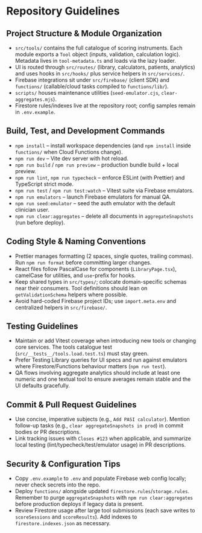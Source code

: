 # Repository Guidelines

## Project Structure & Module Organization
- `src/tools/` contains the full catalogue of scoring instruments. Each module exports a `Tool`
  object (inputs, validation, calculation logic). Metadata lives in `tool-metadata.ts` and loads via
  the lazy loader.
- UI is routed through `src/routes/` (library, calculators, patients, analytics) and uses hooks in
  `src/hooks/` plus service helpers in `src/services/`.
- Firebase integrations sit under `src/firebase/` (client SDK) and `functions/` (callable/cloud
  tasks compiled to `functions/lib/`).
- `scripts/` houses maintenance utilities (`seed-emulator.cjs`, `clear-aggregates.mjs`).
- Firestore rules/indexes live at the repository root; config samples remain in `.env.example`.

## Build, Test, and Development Commands
- `npm install` – install workspace dependencies (and `npm install` inside `functions/` when Cloud
  Functions change).
- `npm run dev` – Vite dev server with hot reload.
- `npm run build` / `npm run preview` – production bundle build + local preview.
- `npm run lint`, `npm run typecheck` – enforce ESLint (with Prettier) and TypeScript strict mode.
- `npm run test` / `npm run test:watch` – Vitest suite via Firebase emulators.
- `npm run emulators` – launch Firebase emulators for manual QA.
- `npm run seed:emulator` – seed the auth emulator with the default clinician user.
- `npm run clear:aggregates` – delete all documents in `aggregateSnapshots` (run before deploy).

## Coding Style & Naming Conventions
- Prettier manages formatting (2 spaces, single quotes, trailing commas). Run `npm run format` before
  committing larger changes.
- React files follow PascalCase for components (`LibraryPage.tsx`), camelCase for utilities, and
  `use`-prefix for hooks.
- Keep shared types in `src/types/`; colocate domain-specific schemas near their consumers. Tool
  definitions should lean on `getValidationSchema` helpers where possible.
- Avoid hard-coded Firebase project IDs; use `import.meta.env` and centralized helpers in
  `src/firebase/`.

## Testing Guidelines
- Maintain or add Vitest coverage when introducing new tools or changing core services. The tools
  catalogue test (`src/__tests__/tools.load.test.ts`) must stay green.
- Prefer Testing Library queries for UI specs and run against emulators where Firestore/Functions
  behaviour matters (`npm run test`).
- QA flows involving aggregate analytics should include at least one numeric and one textual tool to
  ensure averages remain stable and the UI defaults gracefully.

## Commit & Pull Request Guidelines
- Use concise, imperative subjects (e.g., `Add PASI calculator`). Mention follow-up tasks (e.g.,
  `clear aggregateSnapshots in prod`) in commit bodies or PR descriptions.
- Link tracking issues with `Closes #123` when applicable, and summarize local testing (lint/typecheck/test/emulator usage) in PR descriptions.

## Security & Configuration Tips
- Copy `.env.example` to `.env` and populate Firebase web config locally; never check secrets into
  the repo.
- Deploy `functions/` alongside updated `firestore.rules`/`storage.rules`. Remember to purge
  `aggregateSnapshots` with `npm run clear:aggregates` before production deploys if legacy data is
  present.
- Review Firestore usage after large tool submissions (each save writes to `scoreSessions` and
  `scoreResults`). Add indexes to `firestore.indexes.json` as necessary.
